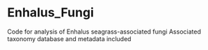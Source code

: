 # Enhalus_Fungi
Code for analysis of Enhalus seagrass-associated fungi
Associated taxonomy database and metadata included

